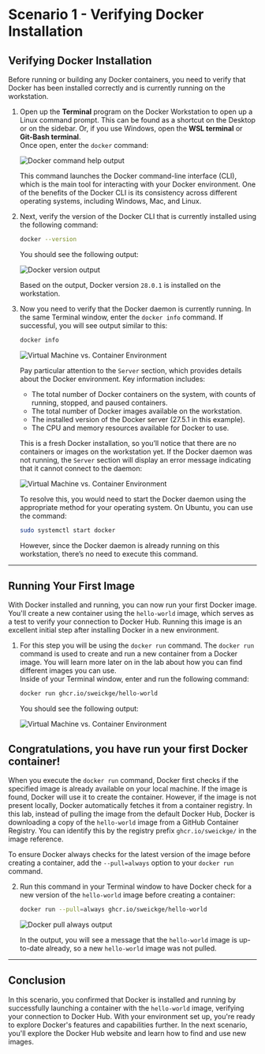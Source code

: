 # Scenario 1 - Verifying Docker Installation

## Verifying Docker Installation
Before running or building any Docker containers, you need to verify that Docker has been installed correctly and is currently running on the workstation.

1.  Open up the **Terminal** program on the Docker Workstation to open up a Linux command prompt. This can be found as a shortcut on the Desktop or on the sidebar. Or, if you use Windows, open the **WSL terminal** or **Git-Bash terminal**.
    <br>
    Once open, enter the `docker` command:

    ![Docker command help output](https://i.imgur.com/ehARDme.png)

    This command launches the Docker command-line interface (CLI), which is the main tool for interacting with your Docker environment. One of the benefits of the Docker CLI is its consistency across different operating systems, including Windows, Mac, and Linux.

2.  Next, verify the version of the Docker CLI that is currently installed using the following command:
    ```bash
    docker --version
    ```
    You should see the following output:

    ![Docker version output](https://i.imgur.com/b5ngNyU.png)

    Based on the output, Docker version `28.0.1` is installed on the workstation.

3.  Now you need to verify that the Docker daemon is currently running. In the same Terminal window, enter the `docker info` command. If successful, you will see output similar to this:
    ```bash
    docker info
    ```
    ![Virtual Machine vs. Container Environment](https://www.guru99.com/images/1/101818_0504_DockerTutor9.png)

    Pay particular attention to the `Server` section, which provides details about the Docker environment. Key information includes:
    * The total number of Docker containers on the system, with counts of running, stopped, and paused containers.
    * The total number of Docker images available on the workstation.
    * The installed version of the Docker server (27.5.1 in this example).
    * The CPU and memory resources available for Docker to use.

    This is a fresh Docker installation, so you’ll notice that there are no containers or images on the workstation yet.
    If the Docker daemon was not running, the `Server` section will display an error message indicating that it cannot connect to the daemon:
    
    ![Virtual Machine vs. Container Environment](https://cdn.appuals.com/wp-content/uploads/2020/09/Docker-connectionn-error-1.png.webp)

    To resolve this, you would need to start the Docker daemon using the appropriate method for your operating system. On Ubuntu, you can use the command:
    ```bash
    sudo systemctl start docker
    ```
    However, since the Docker daemon is already running on this workstation, there’s no need to execute this command.

---

## Running Your First Image
With Docker installed and running, you can now run your first Docker image. You'll create a new container using the `hello-world` image, which serves as a test to verify your connection to Docker Hub. Running this image is an excellent initial step after installing Docker in a new environment.

1.  For this step you will be using the `docker run` command. The `docker run` command is used to create and run a new container from a Docker image. You will learn more later on in the lab about how you can find different images you can use.
    <br>
    Inside of your Terminal window, enter and run the following command:
    ```bash
    docker run ghcr.io/sweickge/hello-world
    ```
    You should see the following output:

    ![Virtual Machine vs. Container Environment](https://i.postimg.cc/xTv3yvnd/Screenshot-2025-06-22-224416.png)

## Congratulations, you have run your first Docker container!

When you execute the `docker run` command, Docker first checks if the specified image is already available on your local machine. If the image is found, Docker will use it to create the container. However, if the image is not present locally, Docker automatically fetches it from a container registry. In this lab, instead of pulling the image from the default Docker Hub, Docker is downloading a copy of the `hello-world` image from a GitHub Container Registry. You can identify this by the registry prefix `ghcr.io/sweickge/` in the image reference.

To ensure Docker always checks for the latest version of the image before creating a container, add the `--pull=always` option to your `docker run` command.

2.  Run this command in your Terminal window to have Docker check for a new version of the `hello-world` image before creating a container:
    ```bash
    docker run --pull=always ghcr.io/sweickge/hello-world
    ```
    ![Docker pull always output](https://i.postimg.cc/Hs3Vkvxn/Screenshot-2025-06-22-225103.png)

    In the output, you will see a message that the `hello-world` image is up-to-date already, so a new `hello-world` image was not pulled.

---

## Conclusion
In this scenario, you confirmed that Docker is installed and running by successfully launching a container with the `hello-world` image, verifying your connection to Docker Hub. With your environment set up, you're ready to explore Docker's features and capabilities further. In the next scenario, you'll explore the Docker Hub website and learn how to find and use new images.